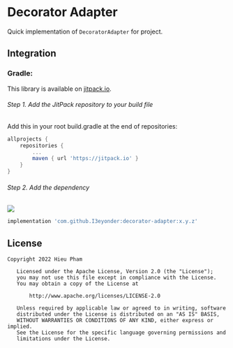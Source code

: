 Decorator Adapter
============
Quick implementation of `DecoratorAdapter` for project.

## Integration

### Gradle:

This library is available on [jitpack.io](https://jitpack.io/#I3eyonder/paging-supporter).

###### Step 1. Add the JitPack repository to your build file

Add this in your root build.gradle at the end of repositories:

```gradle
allprojects {
    repositories {
        ...
        maven { url 'https://jitpack.io' }
    }
}
```

###### Step 2. Add the dependency

[![](https://jitpack.io/v/I3eyonder/decorator-adapter.svg)](https://jitpack.io/#I3eyonder/decorator-adapter)

```gradle
implementation 'com.github.I3eyonder:decorator-adapter:x.y.z'
```

License
--------

    Copyright 2022 Hieu Pham

       Licensed under the Apache License, Version 2.0 (the "License");
       you may not use this file except in compliance with the License.
       You may obtain a copy of the License at

           http://www.apache.org/licenses/LICENSE-2.0

       Unless required by applicable law or agreed to in writing, software
       distributed under the License is distributed on an "AS IS" BASIS,
       WITHOUT WARRANTIES OR CONDITIONS OF ANY KIND, either express or implied.
       See the License for the specific language governing permissions and
       limitations under the License.